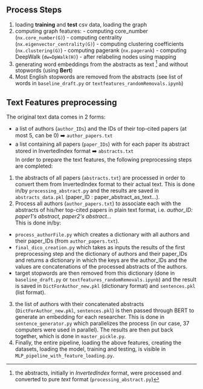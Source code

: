 ## Process Steps

1. loading **training** and **test** csv data, loading the graph
2. computing graph features:
        - computing core_number (`nx.core_number(G)`)
        - computing centrality (`nx.eigenvector_centrality(G)`)
        - computing clustering coefficients (`nx.clustering(G)`)
        - computing pagerank (`nx.pagerank`)
        - computing DeepWalk (`dw=DpWalk(H)`) - after relabeling nodes using mapping
3. generating word embeddings from the abstracts as text [^1] and without stopwords (using **Bert**)
2. Most English stopwords are removed from the abstracts (see list of words in ``baseline_draft.py`` or ``textfeatures_randomRemovals.ipynb``)

[^1]: the abstracts, initially in *InvertedIndex* format, were processed and converted to pure *text* format (`processing_abstract.py`)
  

## Text Features preprocessing
The original text data comes in 2 forms: 
- a list of authors (``author_IDs``) and the IDs of their top-cited papers (at most 5, can be 0) ➡️ ``author_papers.txt``
- a list containing all papers (``paper_IDs``) with for each paper its abstract stored in InvertedIndex format ➡️ ``abstracts.txt`` <br />
In order to prepare the text features, the following preprocessing steps are completed:
1. the abstracts of all papers (``abstracts.txt``) are processed in order to convert them from InvertedIndex format to their actual text. This is done in/by ``processing_abstract.py`` and the results are saved in ``abstracts_data.pkl`` (paper_ID : paper_abstract_as_text...).
2. Process all authors (``author_papers.txt``) to associate each with the abstracts of his/her top-cited papers in plain text format, i.e. *author_ID: paper1's abstract, paper2's abstract...* <br /> This is done in/by:  
- ``process_authorFile.py`` which creates a dictionary with all authors and their paper_IDs (from ``author_papers.txt``).
- ``final_dico_creation.py`` which takes as inputs the results of the first preprocessing step and the dictionary of authors and their paper_IDs and returns a dictionary in which the keys are the author_IDs and the values are concatenations of the processed abstracts of the authors. 
- target stopwords are then removed from this dictionary (done in ``baseline_draft.py`` or ``textfeatures_randomRemovals.ipynb``) and the result is saved in ``DictForAuthor_new.pkl`` (dictionary format) and ``sentences.pkl`` (list format).

3. the list of authors with their concatenated abstracts (``DictForAuthor_new.pkl``, ``sentences.pkl``) is then passed through BERT to generate an embedding for each researcher. This is done in ``sentence_generator.py`` which parallelizes the process (in our case, 37 computers were used in parallel). The results are then put back together, which is done in ``master_pickle.py``.
4. Finally, the entire pipeline, loading the above features, creating the datasets, loading the model, training and testing, is visible in ``MLP_pipeline_with_feature_loading.py``.